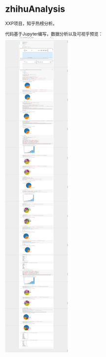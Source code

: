 # zhihuAnalysis

XXP项目，知乎热榜分析。

代码基于Jupyter编写，数据分析以及可视乎预览：![微信图片_20211021104521](.\screenshot-localhost_8888-2021.10.21-22_26_01.png)


